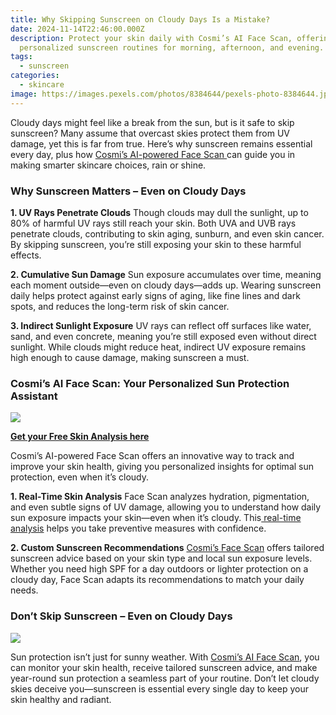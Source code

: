 ```yaml
---
title: Why Skipping Sunscreen on Cloudy Days Is a Mistake?
date: 2024-11-14T22:46:00.000Z
description: Protect your skin daily with Cosmi’s AI Face Scan, offering
  personalized sunscreen routines for morning, afternoon, and evening.
tags:
  - sunscreen
categories:
  - skincare
image: https://images.pexels.com/photos/8384644/pexels-photo-8384644.jpeg?auto=compress&cs=tinysrgb&w=600
---
```

Cloudy days might feel like a break from the sun, but is it safe to skip sunscreen? Many assume that overcast skies protect them from UV damage, yet this is far from true. Here’s why sunscreen remains essential every day, plus how [Cosmi’s AI-powered Face Scan ](https://www.cosmi.skin/)can guide you in making smarter skincare choices, rain or shine.

### **Why Sunscreen Matters – Even on Cloudy Days**

**1. UV Rays Penetrate Clouds**
Though clouds may dull the sunlight, up to 80% of harmful UV rays still reach your skin. Both UVA and UVB rays penetrate clouds, contributing to skin aging, sunburn, and even skin cancer. By skipping sunscreen, you’re still exposing your skin to these harmful effects.

**2. Cumulative Sun Damage**
Sun exposure accumulates over time, meaning each moment outside—even on cloudy days—adds up. Wearing sunscreen daily helps protect against early signs of aging, like fine lines and dark spots, and reduces the long-term risk of skin cancer.

**3. Indirect Sunlight Exposure**
UV rays can reflect off surfaces like water, sand, and even concrete, meaning you’re still exposed even without direct sunlight. While clouds might reduce heat, indirect UV exposure remains high enough to cause damage, making sunscreen a must.

### **Cosmi’s AI Face Scan: Your Personalized Sun Protection Assistant**

![](images/cosmi.jpeg)

**[Get your Free Skin Analysis here](https://www.cosmi.skin/)**

Cosmi’s AI-powered Face Scan offers an innovative way to track and improve your skin health, giving you personalized insights for optimal sun protection, even when it’s cloudy.

**1. Real-Time Skin Analysis**
Face Scan analyzes hydration, pigmentation, and even subtle signs of UV damage, allowing you to understand how daily sun exposure impacts your skin—even when it’s cloudy. This[ real-time analysis](https://www.cosmi.skin/) helps you take preventive measures with confidence.

**2. Custom Sunscreen Recommendations**
[Cosmi’s Face Scan](https://www.cosmi.skin/) offers tailored sunscreen advice based on your skin type and local sun exposure levels. Whether you need high SPF for a day outdoors or lighter protection on a cloudy day, Face Scan adapts its recommendations to match your daily needs.

### **Don’t Skip Sunscreen – Even on Cloudy Days**

![](https://images.pexels.com/photos/4775198/pexels-photo-4775198.jpeg?auto=compress&cs=tinysrgb&w=600)

Sun protection isn’t just for sunny weather. With [Cosmi’s AI Face Scan](https://www.cosmi.skin/), you can monitor your skin health, receive tailored sunscreen advice, and make year-round sun protection a seamless part of your routine. Don’t let cloudy skies deceive you—sunscreen is essential every single day to keep your skin healthy and radiant.

